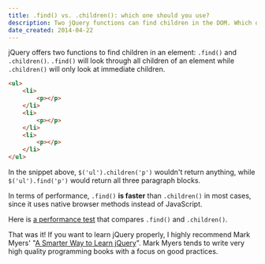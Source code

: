 ```yaml
---
title: .find() vs. .children(): which one should you use?
description: Two jQuery functions can find children in the DOM. Which one is the right one to use?
date_created: 2014-04-22
---
```


jQuery offers two functions to find children in an element: `.find()` and `.children()`. `.find()` will look through all children of an element while `.children()` will only look at immediate children.

```html
<ul>
    <li>
        <p></p>
    </li>
    <li>
        <p></p>
    </li>
    <li>
        <p></p>
    </li>
</ul>
```

In the snippet above, `$('ul').children('p')` wouldn't return anything, while `$('ul').find('p')` would return all three paragraph blocks.

In terms of performance, `.find()` **is faster** than `.children()` in most cases, since it uses native browser methods instead of JavaScript.

Here is [a performance test](http://jsperf.com/jquery-children-vs-find/3) that compares `.find()` and `.children()`.

That was it! If you want to learn jQuery properly, I highly recommend Mark Myers' "[A Smarter Way to Learn jQuery](http://amzn.to/2fAGQhN)". Mark Myers tends to write very high quality programming books with a focus on good practices.

